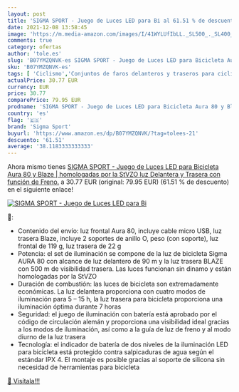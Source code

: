 ```yaml
---
layout: post
title: 'SIGMA SPORT - Juego de Luces LED para Bi al 61.51 % de descuento'
date: 2021-12-08 13:58:45
image: 'https://m.media-amazon.com/images/I/41WYLUfIbLL._SL500_._SL400_.jpg'
comments: true
category: ofertas
author: 'tole.es'
slug: 'B07YMZQNVK-es SIGMA SPORT - Juego de Luces LED para Bicicleta Aura 80 y...'
sku: 'B07YMZQNVK-es'
tags: [ 'Ciclismo','Conjuntos de faros delanteros y traseros para ciclismo','Deportes y aire libre','Luces y reflectores de ciclismo','Ropa y equipo para deportes','bicicleta','sigma sport', ]
actualPrice: 30.77 EUR
currency: EUR
price: 30.77
comparePrice: 79.95 EUR
prodname: 'SIGMA SPORT - Juego de Luces LED para Bicicleta Aura 80 y Blaze | homologadas por la StVZO luz Delantera y Trasera con función de Freno.'
country: 'es'
flag: '🇪🇸'
brand: 'Sigma Sport'
buyurl: 'https://www.amazon.es/dp/B07YMZQNVK/?tag=tolees-21'
descuento: '61.51'
average: '38.1183333333333'
---
```


Ahora mismo tienes [SIGMA SPORT - Juego de Luces LED para Bicicleta Aura 80 y Blaze | homologadas por la StVZO luz Delantera y Trasera con función de Freno.](https://www.amazon.es/dp/B07YMZQNVK/?tag=tolees-21) a 30.77 EUR (original: 79.95 EUR) (61.51 %  de descuento) en el siguiente enlace!

[![SIGMA SPORT - Juego de Luces LED para Bi](https://m.media-amazon.com/images/I/41WYLUfIbLL._SL500_._SL400_.jpg)](https://www.amazon.es/dp/B07YMZQNVK/?tag=tolees-21)

🔎:

- Contenido del envío: luz frontal Aura 80, incluye cable micro USB, luz trasera Blaze, incluye 2 soportes de anillo O, peso (con soporte), luz frontal de 119 g, luz trasera de 22 g
- Potencia: el set de iluminación se compone de la luz de bicicleta Sigma AURA 80 con alcance de luz delantero de 90 m y la luz trasera BLAZE con 500 m de visibilidad trasera. Las luces funcionan sin dinamo y están homologadas por la StVZO
- Duración de combustión: las luces de bicicleta son extremadamente económicas. La luz delantera proporciona con cuatro modos de iluminación para 5 – 15 h, la luz trasera para bicicleta proporciona una iluminación óptima durante 7 horas
- Seguridad: el juego de iluminación con batería está aprobado por el código de circulación alemán y proporciona una visibilidad ideal gracias a los modos de iluminación, así como a la guía de luz de freno y al modo diurno de la luz trasera
- Tecnología: el indicador de batería de dos niveles de la iluminación LED para bicicleta está protegido contra salpicaduras de agua según el estándar IPX 4. El montaje es posible gracias al soporte de silicona sin necesidad de herramientas para bicicleta

[🛒 Visítala!!!](https://www.amazon.es/dp/B07YMZQNVK/?tag=tolees-21)
